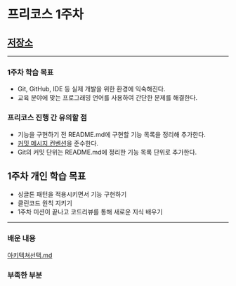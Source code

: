 # 프리코스 1주차


## [저장소](https://github.com/SeongUk52/java-calculator-7)


---
### 1주차 학습 목표
- Git, GitHub, IDE 등 실제 개발을 위한 환경에 익숙해진다.
- 교육 분야에 맞는 프로그래밍 언어를 사용하여 간단한 문제를 해결한다.



### 프리코스 진행 간 유의할 점
- 기능을 구현하기 전 README.md에 구현할 기능 목록을 정리해 추가한다.
- [커밋 메시지 컨벤션](https://gist.github.com/stephenparish/9941e89d80e2bc58a153)을 준수한다.
- Git의 커밋 단위는 README.md에 정리한 기능 목록 단위로 추가한다.


## 1주차 개인 학습 목표
- 싱글톤 패턴을 적용시키면서 기능 구현하기
- 클린코드 원칙 지키기
- 1주차 미션이 끝나고 코드리뷰를 통해 새로운 지식 배우기

---


### 배운 내용

[아키텍쳐선택.md](%EC%95%84%ED%82%A4%ED%85%8D%EC%B3%90%EC%84%A0%ED%83%9D.md)



### 부족한 부분
